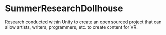 # SummerResearchDollhouse

Research conducted within Unity to create an open sourced project that can allow artists, writers, programmers, etc. to create content for VR. 
